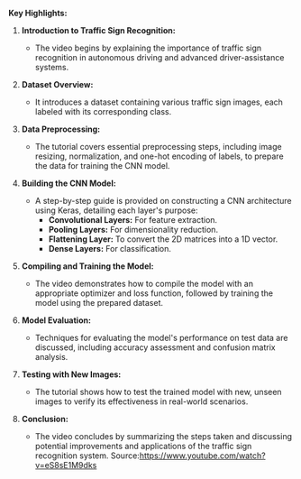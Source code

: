 
**Key Highlights:**

1. **Introduction to Traffic Sign Recognition:**
   - The video begins by explaining the importance of traffic sign recognition in autonomous driving and advanced driver-assistance systems.

2. **Dataset Overview:**
   - It introduces a dataset containing various traffic sign images, each labeled with its corresponding class.

3. **Data Preprocessing:**
   - The tutorial covers essential preprocessing steps, including image resizing, normalization, and one-hot encoding of labels, to prepare the data for training the CNN model.

4. **Building the CNN Model:**
   - A step-by-step guide is provided on constructing a CNN architecture using Keras, detailing each layer's purpose:
     - **Convolutional Layers:** For feature extraction.
     - **Pooling Layers:** For dimensionality reduction.
     - **Flattening Layer:** To convert the 2D matrices into a 1D vector.
     - **Dense Layers:** For classification.

5. **Compiling and Training the Model:**
   - The video demonstrates how to compile the model with an appropriate optimizer and loss function, followed by training the model using the prepared dataset.

6. **Model Evaluation:**
   - Techniques for evaluating the model's performance on test data are discussed, including accuracy assessment and confusion matrix analysis.

7. **Testing with New Images:**
   - The tutorial shows how to test the trained model with new, unseen images to verify its effectiveness in real-world scenarios.

8. **Conclusion:**
   - The video concludes by summarizing the steps taken and discussing potential improvements and applications of the traffic sign recognition system.
 Source:https://www.youtube.com/watch?v=eS8sE1M9dks
 

